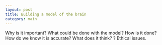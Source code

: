 ```yaml
---
layout: post
title: Building a model of the brain
category: main
---
```


Why is it important?
What could be done with the model?
How is it done?
How do we know it is accurate?
What does it think?
?
Ethical issues.
